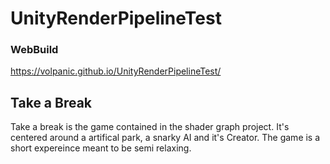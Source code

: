 # UnityRenderPipelineTest

### WebBuild
 https://volpanic.github.io/UnityRenderPipelineTest/

 
 ## Take a Break
 Take a break is the game contained in the shader graph project. It's centered around a artifical park, a snarky AI and it's Creator. The game is a short expereince meant to be semi relaxing.
